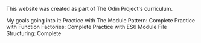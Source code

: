 This website was created as part of The Odin Project's curriculum.

My goals going into it:
Practice with The Module Pattern: Complete
Practice with Function Factories: Complete
Practice with ES6 Module File Structuring: Complete
